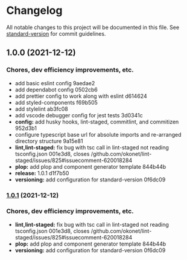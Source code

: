 # Changelog

All notable changes to this project will be documented in this file. See [standard-version](https://github.com/conventional-changelog/standard-version) for commit guidelines.

## 1.0.0 (2021-12-12)


### Chores, dev efficiency improvements, etc.

* add basic eslint config 9aedae2
* add dependabot config 0502cb6
* add prettier config to work along with eslint d614624
* add styled-components f69b505
* add stylelint ab3fc08
* add vscode debugger config for jest tests 3d0341c
* **config:** add husky hooks, lint-staged, commitlint, and commitizen 952d3b1
* configure typescript base url for absolute imports and re-arranged directory structure 9a15e81
* **lint,lint-staged:** fix bug with tsc call in lint-staged not reading tsconfig.json 001e3d8, closes /github.com/okonet/lint-staged/issues/825#issuecomment-620018284
* **plop:** add plop and component generator template 844b44b
* **release:** 1.0.1 d1f7b50
* **versioning:** add configuration for standard-version 0f6dc09

### [1.0.1](///compare/v1.0.0...v1.0.1) (2021-12-12)


### Chores, dev efficiency improvements, etc.

* **lint,lint-staged:** fix bug with tsc call in lint-staged not reading tsconfig.json 001e3d8, closes /github.com/okonet/lint-staged/issues/825#issuecomment-620018284
* **plop:** add plop and component generator template 844b44b
* **versioning:** add configuration for standard-version 0f6dc09
